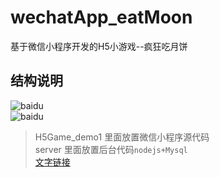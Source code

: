 # wechatApp_eatMoon
基于微信小程序开发的H5小游戏--疯狂吃月饼
## 结构说明
![baidu](https://raw.githubusercontent.com/songsunny00/wechatApp_eatMoon/master/READMEImg/pic1.png)  
![baidu](http://baidu.com)  
> H5Game_demo1 里面放置微信小程序源代码 </br>
> server 里面放置后台代码`nodejs+Mysql`  
> [文字链接](https://github.com/sindresorhus/gulp-autoprefixer '悬停显示') </br>

